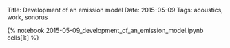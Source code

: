 Title: Development of an emission model
Date: 2015-05-09
Tags: acoustics, work, sonorus

{% notebook 2015-05-09_development_of_an_emission_model.ipynb cells[1:] %}
